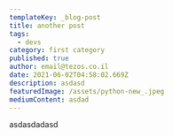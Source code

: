 ```yaml
---
templateKey: _blog-post
title: another post
tags:
  - devs
category: first category
published: true
author: email@tezos.co.il
date: 2021-06-02T04:58:02.669Z
description: asdasd
featuredImage: /assets/python-new_.jpeg
mediumContent: asdad
---
```


asdasdadasd
